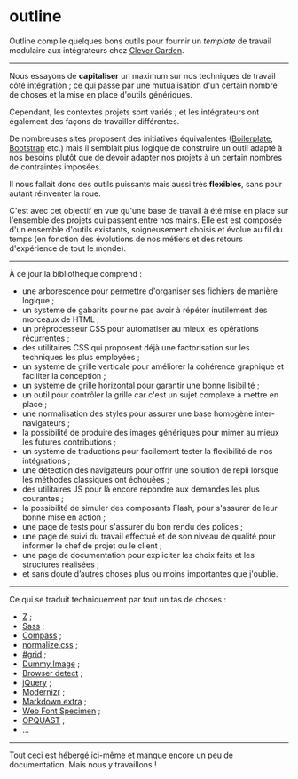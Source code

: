 # outline

Outline compile quelques bons outils pour fournir un _template_ de travail modulaire aux intégrateurs chez [Clever Garden](http://www.clever-age.com/societe/nos-entites/clever-garden.html).

---

Nous essayons de **capitaliser** un maximum sur nos techniques de travail côté intégration ;
ce qui passe par une mutualisation d'un certain nombre de choses et la mise en place d'outils génériques.

Cependant, les contextes projets sont variés ; et les intégrateurs ont également des façons de travailler différentes.

De nombreuses sites proposent des initiatives équivalentes ([Boilerplate](http://html5boilerplate.com/), [Bootstrap](http://twitter.github.com/bootstrap/) etc.)
mais il semblait plus logique de construire un outil adapté à nos besoins plutôt que de devoir adapter nos projets à un certain nombres de contraintes imposées.

Il nous fallait donc des outils puissants mais aussi très **flexibles**, sans pour autant réinventer la roue.

C'est avec cet objectif en vue qu'une base de travail à été mise en place sur l'ensemble des projets qui passent entre nos mains.
Elle est est composée d'un ensemble d'outils existants, soigneusement choisis et évolue au fil du temps
(en fonction des évolutions de nos métiers et des retours d'expérience de tout le monde).

---

À ce jour la bibliothèque comprend :

 - une arborescence pour permettre d'organiser ses fichiers de manière logique ;
 - un système de gabarits pour ne pas avoir à répéter inutilement des morceaux de HTML ;
 - un préprocesseur CSS pour automatiser au mieux les opérations récurrentes ;
 - des utilitaires CSS qui proposent déjà une factorisation sur les techniques les plus employées ;
 - un système de grille verticale pour améliorer la cohérence graphique et faciliter la conception ;
 - un système de grille horizontal pour garantir une bonne lisibilité ;
 - un outil pour contrôler la grille car c'est un sujet complexe à mettre en place ;
 - une normalisation des styles pour assurer une base homogène inter-navigateurs ;
 - la possibilité de produire des images génériques pour mimer au mieux les futures contributions ;
 - un système de traductions pour facilement tester la flexibilité de nos intégrations ;
 - une détection des navigateurs pour offrir une solution de repli lorsque les méthodes classiques ont échouées ;
 - des utilitaires JS pour là encore répondre aux demandes les plus courantes ;
 - la possibilité de simuler des composants Flash, pour s'assurer de leur bonne mise en action ;
 - une page de tests pour s'assurer du bon rendu des polices ;
 - une page de suivi du travail effectué et de son niveau de qualité pour informer le chef de projet ou le client ;
 - une page de documentation pour expliciter les choix faits et les structures réalisées ;
 - et sans doute d’autres choses plus ou moins importantes que j'oublie.
 
---

Ce qui se traduit techniquement par tout un tas de choses :

 - [Z](https://github.com/Cerdic/Z) ;
 - [Sass](http://sass-lang.com/) ;
 - [Compass](http://compass-style.org/) ;
 - [normalize.css](http://necolas.github.com/normalize.css/) ;
 - [#grid](http://hashgrid.com/) ;
 - [Dummy Image](http://dummyimage.com/) ;
 - [Browser detect](http://www.quirksmode.org/js/detect.html) ;
 - [jQuery](http://jquery.com/) ;
 - [Modernizr](http://modernizr.com/) ;
 - [Markdown extra](http://michelf.ca/projets/php-markdown/extra/) ;
 - [Web Font Specimen](http://wfs.typographisme.net/) ;
 - [OPQUAST](https://checklists.opquast.com/fr/opquastv2?q=int%C3%A9gration+xhtml/css) ;
 - ...
 
---

Tout ceci est hébergé ici-même et manque encore un peu de documentation. Mais nous y travaillons !
